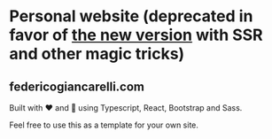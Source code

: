 

# Personal website (deprecated in favor of [the new version](https://github.com/omirete/personal-site) with SSR and other magic tricks)

## federicogiancarelli.com

Built with ❤️ and 🐒 using Typescript, React, Bootstrap and Sass.

Feel free to use this as a template for your own site.
